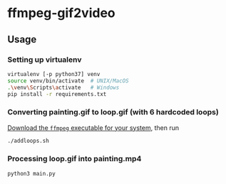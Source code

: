 # ffmpeg-gif2video
## Usage
### Setting up virtualenv
```bash
virtualenv [-p python37] venv
source venv/bin/activate  # UNIX/MacOS
.\venv\Scripts\activate   # Windows
pip install -r requirements.txt
```
### Converting painting.gif to loop.gif (with 6 hardcoded loops)
[Download the `ffmpeg` executable for your system](https://www.ffmpeg.org/download.html), then run
```bash
./addloops.sh
```

### Processing loop.gif into painting.mp4
```python
python3 main.py
```